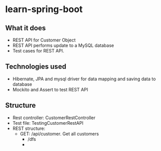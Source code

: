# learn-spring-boot
## What it does
- REST API for Customer Object
- REST API performs update to a MySQL database
- Test cases for REST API.

## Technologies used
- Hibernate, JPA and mysql driver for data mapping and saving data to database
- Mockito and Assert to test REST API

## Structure
- Rest controller: CustomerRestController
- Test file: TestingCustomerRestAPI
- REST structure:
  - GET: /api/customer. Get all customers
    - /dfs
    - 
